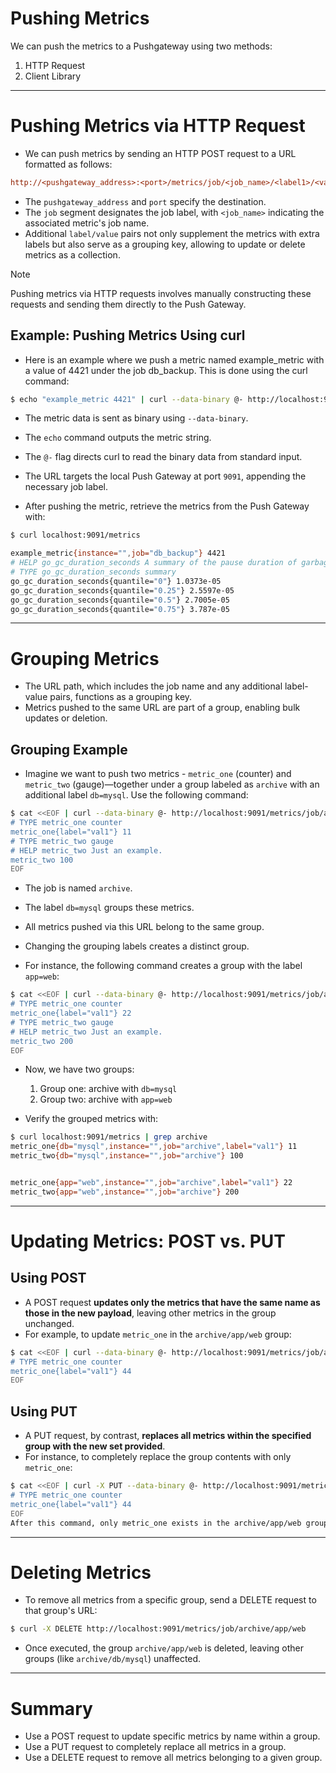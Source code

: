 # Pushing Metrics
We can push the metrics to a Pushgateway using two methods:
1. HTTP Request
2. Client Library

---

# Pushing Metrics via HTTP Request 
- We can push metrics by sending an HTTP POST request to a URL formatted as follows:
```ini
http://<pushgateway_address>:<port>/metrics/job/<job_name>/<label1>/<value1>/<label2>/<value2>
```
- The `pushgateway_address` and `port` specify the destination.
- The `job` segment designates the job label, with `<job_name>` indicating the associated metric's job name.
- Additional `label/value` pairs not only supplement the metrics with extra labels but also serve as a grouping key, allowing to update or delete metrics as a collection.

> [!NOTE]
> Pushing metrics via HTTP requests involves manually constructing these requests and sending them directly to the Push Gateway.

## Example: Pushing Metrics Using curl
- Here is an example where we push a metric named example_metric with a value of 4421 under the job db_backup. This is done using the curl command:
```bash
$ echo "example_metric 4421" | curl --data-binary @- http://localhost:9091/metrics/job/db_backup
```
- The metric data is sent as binary using `--data-binary`.
- The `echo` command outputs the metric string.
- The `@-` flag directs curl to read the binary data from standard input.
- The URL targets the local Push Gateway at port `9091`, appending the necessary job label.

- After pushing the metric, retrieve the metrics from the Push Gateway with:
```bash
$ curl localhost:9091/metrics

example_metric{instance="",job="db_backup"} 4421
# HELP go_gc_duration_seconds A summary of the pause duration of garbage collection cycles.
# TYPE go_gc_duration_seconds summary
go_gc_duration_seconds{quantile="0"} 1.0373e-05
go_gc_duration_seconds{quantile="0.25"} 2.5597e-05
go_gc_duration_seconds{quantile="0.5"} 2.7005e-05
go_gc_duration_seconds{quantile="0.75"} 3.787e-05
```

---

# Grouping Metrics
- The URL path, which includes the job name and any additional label-value pairs, functions as a grouping key. 
- Metrics pushed to the same URL are part of a group, enabling bulk updates or deletion.

## Grouping Example
- Imagine we want to push two metrics - `metric_one` (counter) and `metric_two` (gauge)—together under a group labeled as `archive` with an additional label `db=mysql`. Use the following command:
```bash
$ cat <<EOF | curl --data-binary @- http://localhost:9091/metrics/job/archive/db/mysql
# TYPE metric_one counter
metric_one{label="val1"} 11
# TYPE metric_two gauge
# HELP metric_two Just an example.
metric_two 100
EOF
```
- The job is named `archive`.
- The label `db=mysql` groups these metrics.
- All metrics pushed via this URL belong to the same group.

- Changing the grouping labels creates a distinct group. 
- For instance, the following command creates a group with the label `app=web`:
```bash
$ cat <<EOF | curl --data-binary @- http://localhost:9091/metrics/job/archive/app/web
# TYPE metric_one counter
metric_one{label="val1"} 22
# TYPE metric_two gauge
# HELP metric_two Just an example.
metric_two 200
EOF
```
- Now, we have two groups:
    1. Group one: archive with `db=mysql`
    2. Group two: archive with `app=web`

- Verify the grouped metrics with:
```bash
$ curl localhost:9091/metrics | grep archive
metric_one{db="mysql",instance="",job="archive",label="val1"} 11
metric_two{db="mysql",instance="",job="archive"} 100


metric_one{app="web",instance="",job="archive",label="val1"} 22
metric_two{app="web",instance="",job="archive"} 200
```

---

# Updating Metrics: POST vs. PUT
## Using POST
- A POST request **updates only the metrics that have the same name as those in the new payload**, leaving other metrics in the group unchanged. 
- For example, to update `metric_one` in the `archive/app/web` group:
```bash
$ cat <<EOF | curl --data-binary @- http://localhost:9091/metrics/job/archive/app/web
# TYPE metric_one counter
metric_one{label="val1"} 44
EOF
```

## Using PUT
- A PUT request, by contrast, **replaces all metrics within the specified group with the new set provided**. 
- For instance, to completely replace the group contents with only `metric_one`:
```bash
$ cat <<EOF | curl -X PUT --data-binary @- http://localhost:9091/metrics/job/archive/app/web
# TYPE metric_one counter
metric_one{label="val1"} 44
EOF
After this command, only metric_one exists in the archive/app/web group, and all previous metrics (e.g., metric_two) are removed.
```

---

# Deleting Metrics
- To remove all metrics from a specific group, send a DELETE request to that group's URL:
```bash
$ curl -X DELETE http://localhost:9091/metrics/job/archive/app/web
```
- Once executed, the group `archive/app/web` is deleted, leaving other groups (like `archive/db/mysql`) unaffected.

---

# Summary
- Use a POST request to update specific metrics by name within a group.
- Use a PUT request to completely replace all metrics in a group.
- Use a DELETE request to remove all metrics belonging to a given group.
